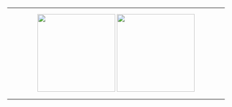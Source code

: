 




</div>

      
 <hr/>
<div align="center">
  <img height="180cm" src="http://github-profile-summary-cards.vercel.app/api/cards/repos-per-language?username=mareanx&theme=transparent"/>
  <img height="180cm" src="http://github-profile-summary-cards.vercel.app/api/cards/productive-time?username=mareanx&theme=transparent&utcOffset=8"/>

 
</div>

 <div display align="center"> 
       

   
  </div> 

 
  </div>
<hr/>    



